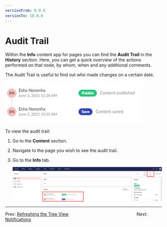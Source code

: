 ```yaml
---
versionFrom: 8.0.0
versionTo: 10.0.0
---
```


# Audit Trail

Within the **Info** content app for pages you can find the **Audit Trail** in the **History** section. Here, you can get a quick overview of the actions performed on that node, by whom, when and any additional comments.

The Audit Trail is useful to find out who made changes on a certain date.

![Audit Trail](images/auditTrail-v9.png)

To view the audit trail:

1. Go to the **Content** section.
2. Navigate to the page you wish to see the audit trail.
3. Go to the **Info** tab.

    ![View audit Trail](images/view-audit-v9.png)

---

Prev: [Refreshing the Tree View](../Tips-when-Working-with-Folders/index.md) &emsp; &emsp; &emsp; &emsp; &emsp; &emsp; &emsp; &emsp; &emsp; &emsp; &emsp; &emsp; Next: [Notifications](../Notifications/index.md)
